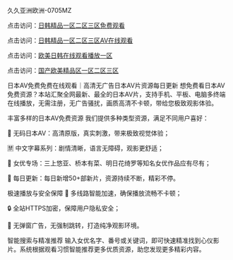 
久久亚洲欧洲-0705MZ


点击访问：<a href="https://gda-c7m.pages.dev/">日韩精品一区二区三区免费观看</a>

点击访问：<a href="https://bsdf-5f5.pages.dev/">日韩精品一区二区三区AV在线观看</a>

点击访问：<a href="https://rtj-3zo.pages.dev/">欧美日韩在线观看播放一区</a>

点击访问：<a href="https://bered.pages.dev/">国产欧美精品区一区二区三区</a>



日本AV免费免费在线观看｜高清无广告日本AV片资源每日更新
想免费看日本AV免费资源？本站汇聚全网最新、最全的日本AV片，支持手机、平板、电脑多终端在线播放，无需注册，无广告骚扰，画质高清不卡顿，带给您极致观影体验。

丰富多样的日本AV免费资源
我们提供多种类型资源，满足不同用户喜好：

🔞 无码日本AV：高清原版，真实刺激，带来极致视觉体验；

🈲 中文字幕系列：剧情清晰，语言无障碍，观影更舒适；

🌟 女优专场：三上悠亚、桥本有菜、明日花绮罗等知名女优作品应有尽有；

📅 每日更新：每日新增50+部新片，资源持续不断，精彩不停。

极速播放与安全保障
🚀 多线路智能加速，确保播放流畅不卡顿；

🔒 全站HTTPS加密，保障用户隐私安全；

🚫 无弹窗广告，无强制跳转，打造纯净观影环境。

智能搜索与精准推荐
输入女优名字、番号或关键词，即可快速精准找到心仪影片。系统根据观看习惯智能推荐更多优质资源，助您发现更多精彩内容。





















<span style="display:none;">[Canonical link]( https://github.com/sec20250705/sec20 ）</span>
